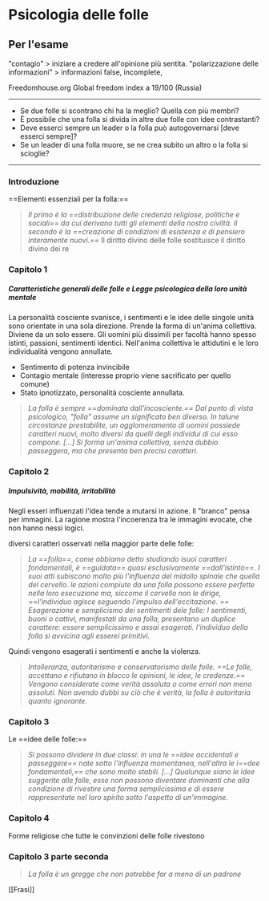 # Psicologia delle folle

## Per l'esame
"contagio" > iniziare a credere all'opinione più sentita. 
"polarizzazione delle informazioni" > informazioni false, incomplete, 

Freedomhouse.org Global freedom index a 19/100 (Russia)



---

- Se due folle si scontrano chi ha la meglio? Quella con più membri?
- È possibile che una folla si divida in altre due folle con idee contrastanti?
- Deve esserci sempre un leader o la folla può autogovernarsi [deve esserci sempre]?
- Se un leader di una folla muore, se ne crea subito un altro o la folla si scioglie?
___
### Introduzione
==Elementi essenziali per la folla:==
> *Il primo è la ==distribuzione delle credenza religiose, politiche e sociali== da cui derivano tutti gli elementi della nostra civiltà. Il secondo è la ==creazione di condizioni di esistenza e di pensiero interamente nuovi.==* 
> Il diritto divino delle folle sostituisce il diritto divino dei re
### Capitolo 1
##### Caratteristiche generali delle folle e Legge psicologica della loro unità mentale 
La personalità cosciente svanisce, i sentimenti e le idee delle singole unità sono orientate in una sola direzione. Prende la forma di un'anima collettiva. Diviene da un solo essere. 
Gli uomini più dissimili per facoltà hanno spesso istinti, passioni, sentimenti identici. 
Nell'anima collettiva le attidutini e le loro individualità vengono annullate. 
- Sentimento di potenza invincibile
- Contagio mentale (interesse proprio viene sacrificato per quello comune)
- Stato ipnotizzato, personalità cosciente annullata. 
> *La folla è sempre ==dominata dall'incosciente.==
> Dal punto di vista psicologico, "folla" assume un significato ben diverso. In talune circostanze prestabilite, un agglomeramento di uomini possiede caratteri nuovi, molto diversi da quelli degli individui di cui esso compone. [...] Si forma un'anima collettiva, senza dubbio passeggera, ma che presenta ben precisi caratteri.*
### Capitolo 2
##### Impulsività, mobilità, irritabilità
Negli esseri influenzati l'idea tende a mutarsi in azione. Il "branco" pensa per immagini. La ragione mostra l'incoerenza tra le immagini evocate, che non hanno nessi logici. 

diversi caratteri osservati nella maggior parte delle folle:
> *La ==folla==, come abbiamo detto studiando isuoi caratteri fondamentali, è ==guidata== quasi esclusivamente ==dall'istinto==. I suoi atti subiscono molto più l'influenza del midollo spinale che quella del cervello. le azioni compiute da una folla possono essere perfette nella loro esecuzione ma, siccome il cervello non le dirige, ==l'individuo agisce seguendo l'impulso dell'eccitazione. ==
> Esagerazione e semplicismo dei sentimenti dele folle: I sentimenti, buoni o cattivi, manifestati da una folla, presentano un duplice carattere: essere semplicissimo e assai esagerati. l'individuo della folla si avvicina agli esserei primitivi.* 

Quindi vengono esagerati i sentimenti e anche la violenza. 
> *Intolleranza, autoritarismo e conservatorismo delle folle. ==Le folle, accettano e rifiutano in blocco le opinioni, le idee, le credenze.== Vengono considerate come verità assoluta o come errori non meno assoluti. Non avendo dubbi su ciò che è verità, la folla è autoritaria quanto ignorante.* 
### Capitolo 3
Le ==idee delle folle:==
> *Si possono dividere in due classi: in una le ==idee accidentali e passeggere== nate sotto l'influenza momentanea, nell'altra le i==dee fondamentali,== che sono molto stabili. [...]
Qualunque siano le idee suggerite alle folle, esse non possono diventare dominanti che alla condizione di rivestire una forma semplicissima e di essere rappresentate nel loro spirito sotto l'aspetto di un'immagine.* 
### Capitolo 4
Forme religiose che tutte le convinzioni delle folle rivestono 
### Capitolo 3 parte seconda
> *La folla è un gregge che non potrebbe far a meno di un padrone*

[[Frasi]]
